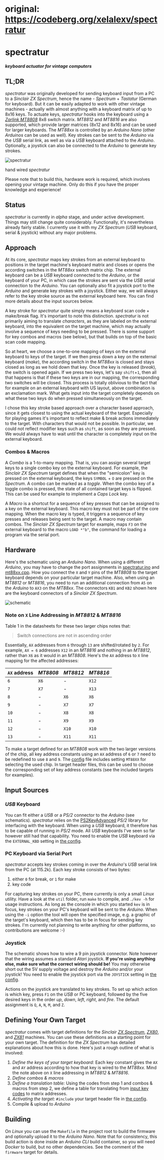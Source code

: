 # original: https://codeberg.org/xelalexv/spectratur

# spectratur

#### *keyboard actuator for vintage computers*

## TL;DR
*spectratur* was originally developed for sending keyboard input from a PC to a *Sinclair ZX Spectrum*, hence the name - *Spectrum* + *Tastatur* (German for keyboard). But it can be easily adapted to work with other vintage machines - actually with almost anything with a keyboard matrix of up to 8x16 keys. To actuate keys, *spectratur* hooks into the keyboard using a [*Zarlink MT8808*](https://www.mouser.com/pdfdocs/Mt8808_DataSheet.PDF) 8x8 switch matrix. *MT8812* and *MT8816* are also supported, which provide larger matrices (8x12 and 8x16) and can be used for larger keyboards. The *MT88xx* is controlled by an *Arduino Nano* (other *Arduinos* can be used as well). Key strokes can be sent to the *Arduino* via the *USB* serial link, as well as via a *USB* keyboard attached to the *Arduino*. Optionally, a joystick can also be connected to the *Arduino* to generate key strokes.

![spectratur](doc/adapter.jpg)

hand wired *spectratur*

Please note that to build this, hardware work is required, which involves opening your vintage machine. Only do this if you have the proper knowledge and experience!

## Status
*spectratur* is currently in *alpha* stage, and under active development. Things may still change quite considerably. Functionally, it's nevertheless already fairly stable. I currently use it with my *ZX Spectrum* (*USB* keyboard, serial & joystick) without any major problems.

## Approach
At its core, *spectratur* maps key strokes from an external keyboard to positions in the target machine's keyboard matrix and closes or opens the according switches in the *MT88xx* switch matrix chip. The external keyboard can be a *USB* keyboard connected to the *Arduino*, or the keyboard of your PC, in which case the strokes are sent via the *USB* serial connection to the *Arduino*. You can optionally also fit a joystick port to the *Arduino* and generate key strokes with a joystick. Either way, we will always refer to the key stroke source as the external keyboard here. You can find more details about the input sources below.

A key stroke for *spectratur* quite simply means a keyboard scan code + make/break flag. It's important to note this distinction. *spectratur* is not primarily aiming to translate *characters*, as they are labeled on the external keyboard, into the equivalent on the target machine, which may actually involve a sequence of keys needing to be pressed. There is some support for key combos and macros (see below), but that builds on top of the basic scan code mapping.

So at heart, we choose a one-to-one mapping of keys on the external keyboard to keys of the target. If we then press down a key on the external keyboard (*make*), the according switch in the *MT88xx* is closed and stays closed as long as we hold down that key. Once the key is released (*break*), the switch is opened again. If we press two keys, let's say `shift`+`1`, then all that happens is that if these two keys are in our mapping, the corresponding two switches will be closed. This process is totally oblivious to the fact that for example on an external keyboard with US layout, above combination is an exclamation mark. What gets input into the target completely depends on what these two keys do when pressed simultaneously on the target.

I chose this key stroke based approach over a character based approach, since it gets closest to using the actual keyboard of the target. Especially for playing games it's important to reflect make & break actions immediately to the target. With characters that would not be possible. In particular, we could not reflect modifier keys such as `shift`, as soon as they are pressed. We would always have to wait until the character is completely input on the external keyboard.

### Combos & Macros
A *Combo* is a 1-to-many mapping. That is, you can assign several target keys to a single combo key on the external keyboard. For example, the *Sinclair ZX Spectrum* target defines that when the "semicolon" key is pressed on the external keyboard, the keys `SYMBOL` + `O` are pressed on the *Spectrum*. A combo can be marked as a *toggle*. When the combo key of a toggle combo is pressed, the state of all contained target keys is flipped. This can be used for example to implement a *Caps Lock* key.

A *Macro* is a shortcut for a sequence of key presses that can be assigned to a key on the external keyboard. This macro key must not be part of the core mapping. When the macro key is typed, it triggers a sequence of key presses and releases being sent to the target. A macro may contain combos. The *Sinclair ZX Spectrum* target for example, maps `F3` on the external keyboard to the macro `LOAD *"b"`, the command for loading a program via the serial port.

## Hardware
Here's the schematic using an *Arduino Nano*. When using a different *Arduino*, you may have to change the port assignments in [spectratur.ino](src/spectratur.ino) and [mt88xx.cpp](src/mt88xx.cpp). How you connect the `X` and `Y` pins of the *MT8808* to the target keyboard depends on your particular target machine. Also, when using an *MT8812* or *MT8816*, you need to run an additional connection from `A5` on the *Arduino* to `AX3` on the *MT88xx*. The connectors `KB1` and `KB2` shown here are the keyboard connectors of a *Sinclair ZX Spectrum*.

![schematic](doc/spectratur_schem.png)

### Note on `X` Line Addressing in *MT8812* & *MT8816*
Table 1 in the datasheets for these two larger chips notes that:

> Switch connections are not in ascending order

Essentially, `AX` addresses from `6` through `13` are shifted/rotated by `2`. For example, `AX = 6` addresses `X12` in an *MT8816* and nothing in an *MT8812*, rather than `X6` as it would in an *MT8808*. Here's the `AX` address to `X` line mapping for the affected addresses:

| `AX` address | *MT8808* | *MT8812* | *MT8816* |
|--------------|----------|----------|----------|
|     `6`      |   `X6`   |    -     |  `X12`   |
|     `7`      |   `X7`   |    -     |  `X13`   |
|     `8`      |     -    |   `X6`   |   `X6`   |
|     `9`      |     -    |   `X7`   |   `X7`   |
|    `10`      |     -    |   `X8`   |   `X8`   |
|    `11`      |     -    |   `X9`   |   `X9`   |
|    `12`      |     -    |  `X10`   |  `X10`   |
|    `13`      |     -    |  `X11`   |  `X11`   |

To make a target defined for an *MT8808* work with the two larger versions of the chip, all key address constants using an `AX` address of `6` or `7` need to be redefined to use `8` and `9`. The [config](src/config.h) file includes setting `MT88XX` for selecting the used chip. In target header files, this can be used to choose the corresponding set of key address constants (see the included targets for examples).

## Input Sources

### *USB* Keyboard
You can fit either a *USB* or a *PS/2* connector to the *Arduino* (see schematics). *spectratur* relies on the [PS2KeyAdvanced](https://github.com/techpaul/PS2KeyAdvanced) *PS/2* library for interfacing with the keyboard. When using a *USB* keyboard, it therefore has to be capable of running in *PS/2* mode. All *USB* keyboards I've seen so far however still had that capability. You need to enable the *USB* keyboard via the `EXTERNAL_KBD` setting in [the config](src/config.h).

### PC Keyboard via Serial Port
*spectratur* accepts key strokes coming in over the *Arduino*'s *USB* serial link from the PC (at 115.2k). Each key stroke consists of two bytes:

1.  either `0` for break, or `1` for make
2.  key code

For capturing key strokes on your PC, there currently is only a small *Linux* utility. Have a look at the `util` folder, run `make` to compile, and `./kev -h` for usage instructions. As long as the console in which you started `kev` is in focus, key strokes on your PC's keyboard will be sent to the *Arduino*. When using the `-i` option the tool will open the specified image, e.g. a graphic of the target's keyboard, which then has to be in focus for sending key strokes. I'm currently not planning to write anything for other platforms, so contributions are welcome :-)

### Joystick
The schematic shows how to wire a 9 pin joystick connector. Note however that the wiring assumes a standard *Atari* joystick. **If you're using anything else, make sure what the correct wiring should be!** You may otherwise short out the 5V supply voltage and destroy the *Arduino* and/or your joystick! You need to enable the joystick port via the `JOYSTICK` setting in [the config](src/config.h).

Actions on the joystick are translated to key strokes. To set up which action is which key, press `F1` on the *USB* or PC keyboard, followed by the five desired keys in the order *up*, *down*, *left*, *right*, and *fire*. The default assignment is `Q`, `A`, `N`, `M`, and `Z`.

## Defining Your Own Target
*spectratur* comes with target definitions for the *Sinclair* [*ZX Spectrum*](src/targets/sinclair_spectrum.h), [*ZX80*](src/targets/sinclair_zx80.h), and [*ZX81*](src/targets/sinclair_zx81.h) machines. You can use these definitions as a starting point for your own target. The definition for the *ZX Spectrum* has detailed explanations about how this is done. Here's just a rough outline of what is involved:

1. *Define the keys of your target keyboard:* Each key constant gives the `AX` and `AY` address according to how that key is wired to the *MT88xx*. Mind the note above on `X` line addressing in *MT8812* & *MT8816*.
2. *Define combos & macros*
3. *Define a translation table:* Using the codes from step 1 and combos & macros from step 2, we define a table for translating from [input key codes](src/input_keycodes.h) to matrix addresses.
4. *Activating the target:* `#include` your target header file in [the config](src/config.h).
5. Compile & upload to *Arduino*

## Building
On *Linux* you can use the `Makefile` in the project root to build the firmware and optionally upload it to the *Arduino Nano*. Note that for consistency, this build action is done inside an *Arduino CLI* build container, so you will need *Docker* to build, but no other dependencies. See the comment of the `firmware` target for details.
